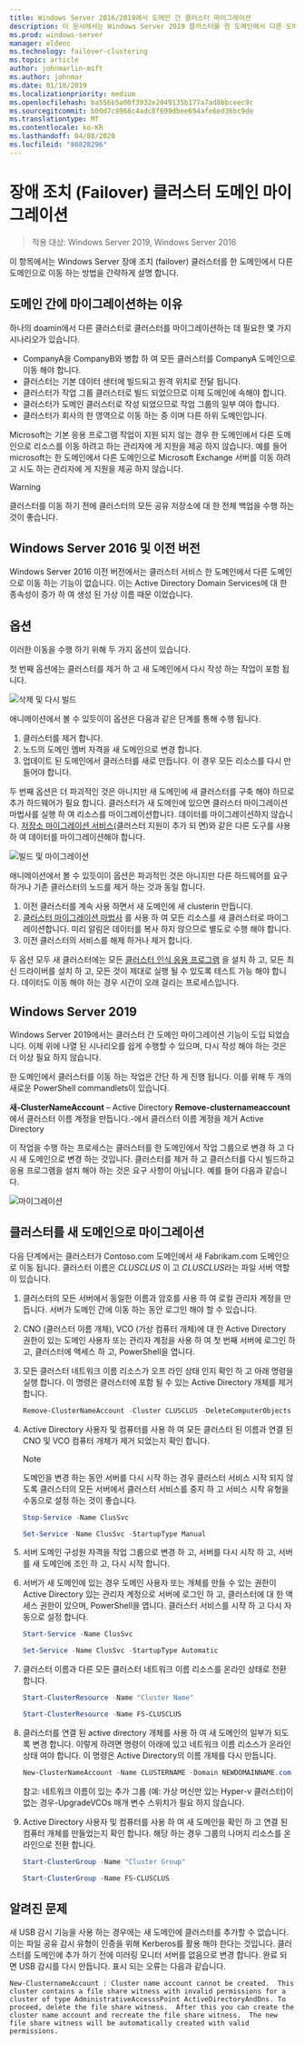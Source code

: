 ```yaml
---
title: Windows Server 2016/2019에서 도메인 간 클러스터 마이그레이션
description: 이 문서에서는 Windows Server 2019 클러스터를 한 도메인에서 다른 도메인으로 이동 하는 방법을 설명 합니다.
ms.prod: windows-server
manager: eldenc
ms.technology: failover-clustering
ms.topic: article
author: johnmarlin-msft
ms.author: johnmar
ms.date: 01/18/2019
ms.localizationpriority: medium
ms.openlocfilehash: ba556b5a00f3932e2049135b177a7ad8bbceec9c
ms.sourcegitcommit: b00d7c8968c4adc8f699dbee694afe6ed36bc9de
ms.translationtype: MT
ms.contentlocale: ko-KR
ms.lasthandoff: 04/08/2020
ms.locfileid: "80828296"
---
```

# <a name="failover-cluster-domain-migration"></a>장애 조치 (Failover) 클러스터 도메인 마이그레이션

> 적용 대상: Windows Server 2019, Windows Server 2016

이 항목에서는 Windows Server 장애 조치 (failover) 클러스터를 한 도메인에서 다른 도메인으로 이동 하는 방법을 간략하게 설명 합니다.

## <a name="why-migrate-between-domains"></a>도메인 간에 마이그레이션하는 이유

하나의 doamin에서 다른 클러스터로 클러스터를 마이그레이션하는 데 필요한 몇 가지 시나리오가 있습니다.

- CompanyA을 CompanyB와 병합 하 여 모든 클러스터를 CompanyA 도메인으로 이동 해야 합니다.
- 클러스터는 기본 데이터 센터에 빌드되고 원격 위치로 전달 됩니다.
- 클러스터가 작업 그룹 클러스터로 빌드 되었으므로 이제 도메인에 속해야 합니다.
- 클러스터가 도메인 클러스터로 작성 되었으므로 작업 그룹의 일부 여야 합니다.
- 클러스터가 회사의 한 영역으로 이동 하는 중 이며 다른 하위 도메인입니다.

Microsoft는 기본 응용 프로그램 작업이 지원 되지 않는 경우 한 도메인에서 다른 도메인으로 리소스를 이동 하려고 하는 관리자에 게 지원을 제공 하지 않습니다. 예를 들어 microsoft는 한 도메인에서 다른 도메인으로 Microsoft Exchange 서버를 이동 하려고 시도 하는 관리자에 게 지원을 제공 하지 않습니다.

   > [!WARNING]
   > 클러스터를 이동 하기 전에 클러스터의 모든 공유 저장소에 대 한 전체 백업을 수행 하는 것이 좋습니다.

## <a name="windows-server-2016-and-earlier"></a>Windows Server 2016 및 이전 버전

Windows Server 2016 이전 버전에서는 클러스터 서비스 한 도메인에서 다른 도메인으로 이동 하는 기능이 없습니다.  이는 Active Directory Domain Services에 대 한 종속성이 증가 하 여 생성 된 가상 이름 때문 이었습니다.   

## <a name="options"></a>옵션

이러한 이동을 수행 하기 위해 두 가지 옵션이 있습니다.

첫 번째 옵션에는 클러스터를 제거 하 고 새 도메인에서 다시 작성 하는 작업이 포함 됩니다.

![삭제 및 다시 빌드](media/Cross-Domain-Cluster-Migration/Cross-Cluster-Domain-Migration-1.gif)

애니메이션에서 볼 수 있듯이이 옵션은 다음과 같은 단계를 통해 수행 됩니다.

1. 클러스터를 제거 합니다.
2. 노드의 도메인 멤버 자격을 새 도메인으로 변경 합니다.
3. 업데이트 된 도메인에서 클러스터를 새로 만듭니다.  이 경우 모든 리소스를 다시 만들어야 합니다.

두 번째 옵션은 더 파괴적인 것은 아니지만 새 도메인에 새 클러스터를 구축 해야 하므로 추가 하드웨어가 필요 합니다.  클러스터가 새 도메인에 있으면 클러스터 마이그레이션 마법사를 실행 하 여 리소스를 마이그레이션합니다. 데이터를 마이그레이션하지 않습니다. [저장소 마이그레이션 서비스](../storage/storage-migration-service/overview.md)(클러스터 지원이 추가 되 면)와 같은 다른 도구를 사용 하 여 데이터를 마이그레이션해야 합니다.

![빌드 및 마이그레이션](media/Cross-Domain-Cluster-Migration/Cross-Cluster-Domain-Migration-2.gif)

애니메이션에서 볼 수 있듯이이 옵션은 파괴적인 것은 아니지만 다른 하드웨어를 요구 하거나 기존 클러스터의 노드를 제거 하는 것과 동일 합니다.

1. 이전 클러스터를 계속 사용 하면서 새 도메인에 새 clusterin 만듭니다.
2. [클러스터 마이그레이션 마법사](https://docs.microsoft.com/previous-versions/windows/it-pro/windows-server-2008-R2-and-2008/cc754481(v=ws.10)) 를 사용 하 여 모든 리소스를 새 클러스터로 마이그레이션합니다. 미리 알림은 데이터를 복사 하지 않으므로 별도로 수행 해야 합니다.
3. 이전 클러스터의 서비스를 해제 하거나 제거 합니다.

두 옵션 모두 새 클러스터에는 모든 [클러스터 인식 응용 프로그램](https://technet.microsoft.com/aa369082(v=vs.90)) 을 설치 하 고, 모든 최신 드라이버를 설치 하 고, 모든 것이 제대로 실행 될 수 있도록 테스트 가능 해야 합니다.  데이터도 이동 해야 하는 경우 시간이 오래 걸리는 프로세스입니다.

## <a name="windows-server-2019"></a>Windows Server 2019

Windows Server 2019에서는 클러스터 간 도메인 마이그레이션 기능이 도입 되었습니다.  이제 위에 나열 된 시나리오를 쉽게 수행할 수 있으며, 다시 작성 해야 하는 것은 더 이상 필요 하지 않습니다.  

한 도메인에서 클러스터를 이동 하는 작업은 간단 하 게 진행 됩니다. 이를 위해 두 개의 새로운 PowerShell commandlets이 있습니다.

**새-ClusterNameAccount** – Active Directory **Remove-clusternameaccount** 에서 클러스터 이름 계정을 만듭니다.-에서 클러스터 이름 계정을 제거 Active Directory

이 작업을 수행 하는 프로세스는 클러스터를 한 도메인에서 작업 그룹으로 변경 하 고 다시 새 도메인으로 변경 하는 것입니다.  클러스터를 제거 하 고 클러스터를 다시 빌드하고 응용 프로그램을 설치 해야 하는 것은 요구 사항이 아닙니다. 예를 들어 다음과 같습니다.

![마이그레이션](media/Cross-Domain-Cluster-Migration/Cross-Cluster-Domain-Migration-3.gif)

## <a name="migrating-a-cluster-to-a-new-domain"></a>클러스터를 새 도메인으로 마이그레이션

다음 단계에서는 클러스터가 Contoso.com 도메인에서 새 Fabrikam.com 도메인으로 이동 됩니다.  클러스터 이름은 *CLUSCLUS* 이 고 *CLUSCLUS*라는 파일 서버 역할이 있습니다.

1. 클러스터의 모든 서버에서 동일한 이름과 암호를 사용 하 여 로컬 관리자 계정을 만듭니다.  서버가 도메인 간에 이동 하는 동안 로그인 해야 할 수 있습니다.
2. CNO (클러스터 이름 개체), VCO (가상 컴퓨터 개체)에 대 한 Active Directory 권한이 있는 도메인 사용자 또는 관리자 계정을 사용 하 여 첫 번째 서버에 로그인 하 고, 클러스터에 액세스 하 고, PowerShell을 엽니다.
3. 모든 클러스터 네트워크 이름 리소스가 오프 라인 상태 인지 확인 하 고 아래 명령을 실행 합니다.  이 명령은 클러스터에 포함 될 수 있는 Active Directory 개체를 제거 합니다.

   ```PowerShell
   Remove-ClusterNameAccount -Cluster CLUSCLUS -DeleteComputerObjects
   ```
4. Active Directory 사용자 및 컴퓨터를 사용 하 여 모든 클러스터 된 이름과 연결 된 CNO 및 VCO 컴퓨터 개체가 제거 되었는지 확인 합니다.

   > [!NOTE]
   > 도메인을 변경 하는 동안 서버를 다시 시작 하는 경우 클러스터 서비스 시작 되지 않도록 클러스터의 모든 서버에서 클러스터 서비스를 중지 하 고 서비스 시작 유형을 수동으로 설정 하는 것이 좋습니다.

   ```PowerShell
   Stop-Service -Name ClusSvc

   Set-Service -Name ClusSvc -StartupType Manual
   ```

5. 서버 도메인 구성원 자격을 작업 그룹으로 변경 하 고, 서버를 다시 시작 하 고, 서버를 새 도메인에 조인 하 고, 다시 시작 합니다.
6. 서버가 새 도메인에 있는 경우 도메인 사용자 또는 개체를 만들 수 있는 권한이 Active Directory 있는 관리자 계정으로 서버에 로그인 하 고, 클러스터에 대 한 액세스 권한이 있으며, PowerShell을 엽니다. 클러스터 서비스를 시작 하 고 다시 자동으로 설정 합니다.

   ```PowerShell
   Start-Service -Name ClusSvc

   Set-Service -Name ClusSvc -StartupType Automatic
   ```
7. 클러스터 이름과 다른 모든 클러스터 네트워크 이름 리소스를 온라인 상태로 전환 합니다.

   ```PowerShell
   Start-ClusterResource -Name "Cluster Name"

   Start-ClusterResource -Name FS-CLUSCLUS
   ```

8. 클러스터를 연결 된 active directory 개체를 사용 하 여 새 도메인의 일부가 되도록 변경 합니다. 이렇게 하려면 명령이 아래에 있고 네트워크 이름 리소스가 온라인 상태 여야 합니다.  이 명령은 Active Directory의 이름 개체를 다시 만듭니다.

   ```PowerShell
   New-ClusterNameAccount -Name CLUSTERNAME -Domain NEWDOMAINNAME.com -UpgradeVCOs
   ```

    참고: 네트워크 이름이 있는 추가 그룹 (예: 가상 머신만 있는 Hyper-v 클러스터)이 없는 경우-UpgradeVCOs 매개 변수 스위치가 필요 하지 않습니다.

9. Active Directory 사용자 및 컴퓨터를 사용 하 여 새 도메인을 확인 하 고 연결 된 컴퓨터 개체를 만들었는지 확인 합니다. 해당 하는 경우 그룹의 나머지 리소스를 온라인으로 전환 합니다.

   ```PowerShell
   Start-ClusterGroup -Name "Cluster Group"

   Start-ClusterGroup -Name FS-CLUSCLUS
   ```

## <a name="known-issues"></a>알려진 문제

새 USB 감시 기능을 사용 하는 경우에는 새 도메인에 클러스터를 추가할 수 없습니다.  이는 파일 공유 감시 유형이 인증을 위해 Kerberos를 활용 해야 한다는 것입니다.  클러스터를 도메인에 추가 하기 전에 미러링 모니터 서버를 없음으로 변경 합니다.  완료 되 면 USB 감시를 다시 만듭니다.  표시 되는 오류는 다음과 같습니다.

```
New-ClusternameAccount : Cluster name account cannot be created.  This cluster contains a file share witness with invalid permissions for a cluster of type AdministrativeAccesssPoint ActiveDirectoryAndDns. To proceed, delete the file share witness.  After this you can create the cluster name account and recreate the file share witness.  The new file share witness will be automatically created with valid permissions.
```

